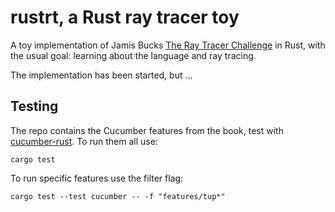# rustrt, a Rust ray tracer toy

A toy implementation of Jamis Bucks [The Ray Tracer Challenge](https://pragprog.com/book/jbtracer/the-ray-tracer-challenge) in Rust, with the usual goal: learning about the language and ray tracing.

The implementation has been started, but ...

## Testing

The repo contains the Cucumber features from the book, test with [cucumber-rust](https://github.com/bbqsrc/cucumber-rust). To run them all use:

```
cargo test
```

To run specific features use the filter flag:

```
cargo test --test cucumber -- -f "features/tup*"
```
